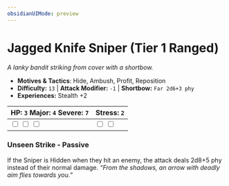 ```yaml
---
obsidianUIMode: preview
---
```

# Jagged Knife Sniper (Tier 1 Ranged)

*A lanky bandit striking from cover with a shortbow.*

- **Motives & Tactics**: Hide, Ambush, Profit, Reposition
- **Difficulty:** `13` | **Attack Modifier:** `-1` | **Shortbow:** `Far 2d6+3 phy`
- **Experiences:** Stealth +2

| HP: `3` Major: `4` Severe: `7` | Stress: `2` |
|--|--|
|  <input type="checkbox" unchecked id="a4ed870f"> <input type="checkbox" unchecked id="289b044a"> <input type="checkbox" unchecked id="57aeac1b"> |  <input type="checkbox" unchecked id="2a3e953a"> <input type="checkbox" unchecked id="be760ab0"> |

### Unseen Strike - Passive

If the Sniper is Hidden when they hit an enemy, the attack deals 2d8+5 phy instead of their normal damage. *“From the shadows, an arrow with deadly aim flies towards you.”*




